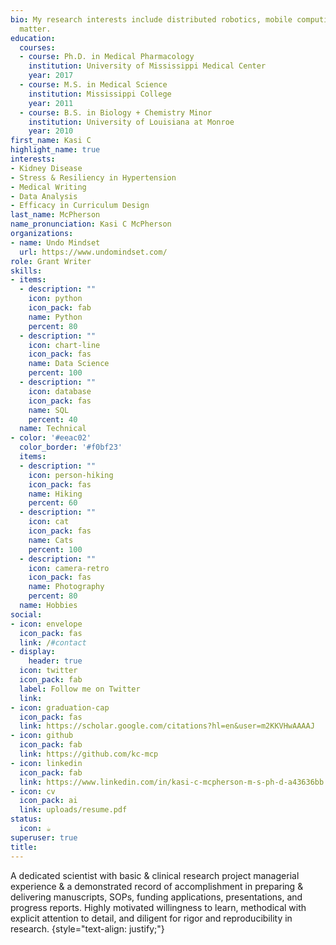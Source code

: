 ```yaml
---
bio: My research interests include distributed robotics, mobile computing and programmable
  matter.
education:
  courses:
  - course: Ph.D. in Medical Pharmacology
    institution: University of Mississippi Medical Center
    year: 2017
  - course: M.S. in Medical Science
    institution: Mississippi College
    year: 2011
  - course: B.S. in Biology + Chemistry Minor
    institution: University of Louisiana at Monroe
    year: 2010
first_name: Kasi C
highlight_name: true
interests:
- Kidney Disease
- Stress & Resiliency in Hypertension
- Medical Writing
- Data Analysis
- Efficacy in Curriculum Design
last_name: McPherson
name_pronunciation: Kasi C McPherson
organizations:
- name: Undo Mindset
  url: https://www.undomindset.com/
role: Grant Writer
skills:
- items:
  - description: ""
    icon: python
    icon_pack: fab
    name: Python
    percent: 80
  - description: ""
    icon: chart-line
    icon_pack: fas
    name: Data Science
    percent: 100
  - description: ""
    icon: database
    icon_pack: fas
    name: SQL
    percent: 40
  name: Technical
- color: '#eeac02'
  color_border: '#f0bf23'
  items:
  - description: ""
    icon: person-hiking
    icon_pack: fas
    name: Hiking
    percent: 60
  - description: ""
    icon: cat
    icon_pack: fas
    name: Cats
    percent: 100
  - description: ""
    icon: camera-retro
    icon_pack: fas
    name: Photography
    percent: 80
  name: Hobbies
social:
- icon: envelope
  icon_pack: fas
  link: /#contact
- display:
    header: true
  icon: twitter
  icon_pack: fab
  label: Follow me on Twitter
  link: 
- icon: graduation-cap
  icon_pack: fas
  link: https://scholar.google.com/citations?hl=en&user=m2KKVHwAAAAJ
- icon: github
  icon_pack: fab
  link: https://github.com/kc-mcp
- icon: linkedin
  icon_pack: fab
  link: https://www.linkedin.com/in/kasi-c-mcpherson-m-s-ph-d-a43636bb
- icon: cv
  icon_pack: ai
  link: uploads/resume.pdf
status:
  icon: ☕️
superuser: true
title:
---
```


A dedicated scientist with basic & clinical research project managerial experience & a demonstrated record of accomplishment in preparing & delivering manuscripts, SOPs, funding applications, presentations, and progress reports. Highly motivated willingness to learn, methodical with explicit attention to detail, and diligent for rigor and reproducibility in research.
{style="text-align: justify;"}
